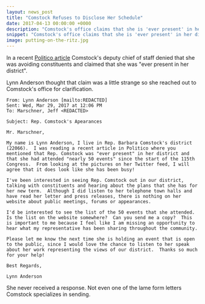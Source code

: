 ```yaml
---
layout: news_post
title: "Comstock Refuses to Disclose Her Schedule"
date: 2017-04-13 00:00:00 +0000
description: "Comstock's office claims that she is 'ever present' in her district but won't provide any proof."
snippet: "Comstock's office claims that she is 'ever present' in her district but won't provide any proof."
image: putting-on-the-ritz.jpg
---
```


In a recent [Politico article](https://secure.politico.com/story/2017/03/barbara-comstock-2018-seat-health-care-bill-236537)   Comstock's deputy chief of staff denied that she was avoiding constituents and claimed that she was "ever present in her district".

Lynn Anderson thought that claim was a little strange so she reached out to Comstock's office for clarification.  

```
From: Lynn Anderson [mailto:REDACTED]
Sent: Wed, Mar 29, 2017 at 12:06 PM
To: Marschner, Jeff <REDACTED>

Subject: Rep. Comstock's Apearances

Mr. Marschner,

My name is Lynn Anderson, I live in Rep. Barbara Comstock's district (22066).  I was reading a recent article in Politico where you mentioned that Rep. Comstock was "ever present" in her district and that she had attended "nearly 50 events" since the start of the 115th Congress.  From looking at the pictures on her Twitter feed, I will agree that it does look like she has been busy!

I've been interested in seeing Rep. Comstock out in our district, talking with constituents and hearing about the plans that she has for her new term.  Although I did listen to her telephone town halls and have read her letter and press releases, there is nothing on her website about public meetings, forums or appearances.

I'd be interested to see the list of the 50 events that she attended.  Is the list on the website somewhere?  Can you send me a copy?  This is important to me because I feel like I am missing an opportunity to hear what my representative has been sharing throughout the community.

Please let me know the next time she is holding an event that is open to the public, since I would love the chance to listen to her speak about her work representing the views of our district.  Thanks so much for your help!

Best Regards,

Lynn Anderson
```

She never received a response. Not even one of the lame form letters Comstock specializes in sending.

